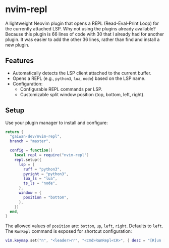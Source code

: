 # nvim-repl

A lightweight Neovim plugin that opens a REPL (Read-Eval-Print Loop) for the currently attached LSP. 
Why not using the plugins already available? Because this plugin is 66 lines of code with 30 that I already had for another plugin. It was easier to add the other 36 lines, rather than find and install a new plugin.

## Features

- Automatically detects the LSP client attached to the current buffer.
- Opens a REPL (e.g., `python3`, `lua`, `node`) based on the LSP name.
- Configuration: 
    - Configurable REPL commands per LSP.
    - Customizable split window position (top, bottom, left, right).

## Setup

Use your plugin manager to install and configure:

```lua
return {
  "gaiwan-dev/nvim-repl",
  branch = "master",

  config = function()
    local repl = require("nvim-repl")
    repl.setup({
      lsp = {
        ruff = "python3",
        pyright = "python3",
        lua_ls = "lua",
        ts_ls = "node",
      },
      window = {
        position = "bottom", 
      },
    })
  end,
}
```
The allowed values of `position` are: `bottom`, `up`, `left`, `right`. Defaults to `left`.
The `RunRepl` command is exposed for shortcut configuration:
```lua
vim.keymap.set("n", "<leader>rr", "<cmd>RunRepl<CR>", { desc = "[R]un [R]epl" })
```



